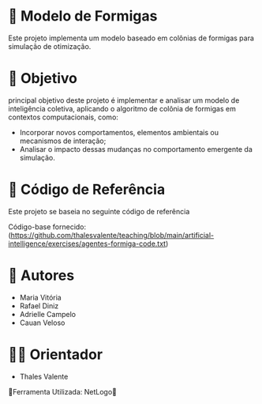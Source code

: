 # 🐜 Modelo de Formigas
Este projeto implementa um modelo baseado em colônias de formigas para simulação de otimização.
# 🎯 Objetivo
principal objetivo deste projeto é implementar e analisar um modelo de inteligência coletiva, aplicando o algoritmo de colônia de formigas em contextos computacionais, como:
- Incorporar novos comportamentos, elementos ambientais ou mecanismos de interação;
- Analisar o impacto dessas mudanças no comportamento emergente da simulação.
# 🔗 Código de Referência
Este projeto se baseia no seguinte código de referência 

Código-base fornecido: (https://github.com/thalesvalente/teaching/blob/main/artificial-intelligence/exercises/agentes-formiga-code.txt) 
# 👥 Autores
- Maria Vitória
- Rafael Diniz
- Adrielle Campelo
- Cauan Veloso
# 👨‍🏫 Orientador
- Thales Valente

🚀Ferramenta Utilizada: NetLogo🚀

